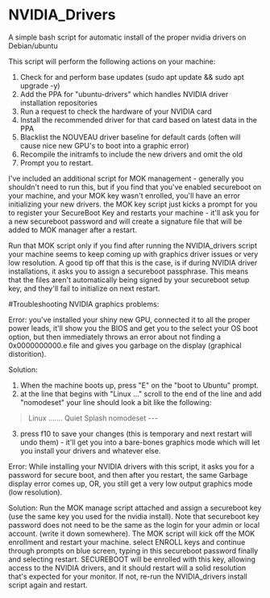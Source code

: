 # NVIDIA_Drivers
A simple bash script for automatic install of the proper nvidia drivers on Debian/ubuntu

This script will perform the following actions on your machine:
1. Check for and perform base updates (sudo apt update && sudo apt upgrade -y)
2. Add the PPA for "ubuntu-drivers" which handles NVIDIA driver installation repositories
3. Run a request to check the hardware of your NVIDIA card
4. Install the recommended driver for that card based on latest data in the PPA
5. Blacklist the NOUVEAU driver baseline for default cards (often will cause nice new GPU's to boot into a graphic error)
6. Recompile the initramfs to include the new drivers and omit the old
7. Prompt you to restart.


I've included an additional script for MOK management - generally you shouldn't need to run this, but if you find that you've enabled secureboot on your machine, and your MOK key wasn't enrolled, you'll have an error initializing your new drivers. the MOK key script just kicks a prompt for you to register your SecureBoot Key and restarts your machine - it'll ask you for a new secureboot password and will create a signature file that will be added to MOK manager after a restart. 

Run that MOK script only if you find after running the NVIDIA_drivers script your machine seems to keep coming up with graphics driver issues or very low resolution.
A good tip off that this is the case, is if during NVIDIA driver installations, it asks you to assign a secureboot passphrase. This means that the files aren't automatically being signed by your secureboot setup key, and they'll fail to initialize on next restart.

#Troubleshooting NVIDIA graphics problems:

Error: you've installed your shiny new GPU, connected it to all the proper power leads, it'll show you the BIOS and get you to the select your OS boot option, but then immediately throws an error about not finding a 0x0000000000.e file and gives you garbage on the display (graphical distorition).

Solution:
1. When the machine boots up, press "E" on the "boot to Ubuntu" prompt. 
2. at the line that begins with "Linux ..." scroll to the end of the line and add "nomodeset"
your line should look a bit like the following: 
> Linux ....... Quiet Splash nomodeset ---
3. press f10 to save your changes (this is temporary and next restart will undo them) - it'll get you into a bare-bones graphics mode which will let you install your drivers and whatever else. 


Error:
While installing your NVIDIA drivers with this script, it asks you for a password for secure boot, and then after you restart, the same Garbage display error comes up, OR, you still get a very low output graphics mode (low resolution).

Solution:
Run the MOK manage script attached and assign a secureboot key (use the same key you used for the nvidia install). Note that secureboot key password does not need to be the same as the login for your admin or local account. (write it down somewhere). 
The MOK script will kick off the MOK enrollment and restart your machine. select ENROLL keys and continue through prompts on blue screen, typing in this secureboot password finally and selecting restart. SECUREBOOT will be enrolled with this key, allowing access to the NVIDIA drivers, and it should restart will a solid resolution that's expected for your monitor. If not, re-run the NVIDIA_drivers install script again and restart. 
